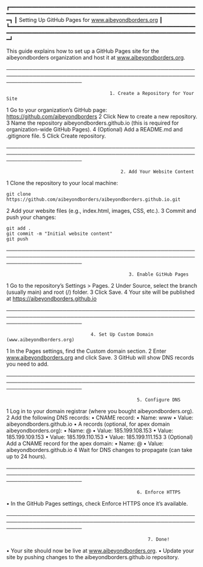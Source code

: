 ┏━━━━━━━━━━━━━━━━━━━━━━━━━━━━━━━━━━━━━━━━━━━━━━━━━━━━━━━━━━━━━━━━━━━━━━━━━━━━━━━━━━━━━━━━━━━━━━━━━━━━━━━━━━━━━━━━━━━━━━┓
┃                                 Setting Up GitHub Pages for www.aibeyondborders.org                                  ┃
┗━━━━━━━━━━━━━━━━━━━━━━━━━━━━━━━━━━━━━━━━━━━━━━━━━━━━━━━━━━━━━━━━━━━━━━━━━━━━━━━━━━━━━━━━━━━━━━━━━━━━━━━━━━━━━━━━━━━━━━┛

This guide explains how to set up a GitHub Pages site for the aibeyondborders organization and host it at
www.aibeyondborders.org.

────────────────────────────────────────────────────────────────────────────────────────────────────────────────────────

                                          1. Create a Repository for Your Site

 1 Go to your organization’s GitHub page: https://github.com/aibeyondborders
 2 Click New to create a new repository.
 3 Name the repository aibeyondborders.github.io (this is required for organization-wide GitHub Pages).
 4 (Optional) Add a README.md and .gitignore file.
 5 Click Create repository.

────────────────────────────────────────────────────────────────────────────────────────────────────────────────────────

                                              2. Add Your Website Content

 1 Clone the repository to your local machine:

    git clone https://github.com/aibeyondborders/aibeyondborders.github.io.git

 2 Add your website files (e.g., index.html, images, CSS, etc.).
 3 Commit and push your changes:

    git add .
    git commit -m "Initial website content"
    git push


────────────────────────────────────────────────────────────────────────────────────────────────────────────────────────

                                                 3. Enable GitHub Pages

 1 Go to the repository’s Settings > Pages.
 2 Under Source, select the branch (usually main) and root (/) folder.
 3 Click Save.
 4 Your site will be published at https://aibeyondborders.github.io

────────────────────────────────────────────────────────────────────────────────────────────────────────────────────────

                                   4. Set Up Custom Domain (www.aibeyondborders.org)

 1 In the Pages settings, find the Custom domain section.
 2 Enter www.aibeyondborders.org and click Save.
 3 GitHub will show DNS records you need to add.

────────────────────────────────────────────────────────────────────────────────────────────────────────────────────────

                                                    5. Configure DNS

 1 Log in to your domain registrar (where you bought aibeyondborders.org).
 2 Add the following DNS records:
    • CNAME record:
       • Name: www
       • Value: aibeyondborders.github.io
    • A records (optional, for apex domain aibeyondborders.org):
       • Name: @
       • Value: 185.199.108.153
       • Value: 185.199.109.153
       • Value: 185.199.110.153
       • Value: 185.199.111.153
 3 (Optional) Add a CNAME record for the apex domain:
    • Name: @
    • Value: aibeyondborders.github.io
 4 Wait for DNS changes to propagate (can take up to 24 hours).

────────────────────────────────────────────────────────────────────────────────────────────────────────────────────────

                                                    6. Enforce HTTPS

 • In the GitHub Pages settings, check Enforce HTTPS once it’s available.

────────────────────────────────────────────────────────────────────────────────────────────────────────────────────────

                                                        7. Done!

 • Your site should now be live at www.aibeyondborders.org.
 • Update your site by pushing changes to the aibeyondborders.github.io repository.

